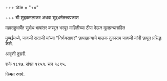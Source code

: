 +++
title = "+०"

+++
श्री शुद्रकमलाकर 
अथवा 
शूद्रधर्मतत्त्वप्रकाश 

महाराष्ट्रभाषेँत सुबोध भाषांतर करवून भरपूर माहितीच्या टीपा देऊन मूलग्रन्थासहित 

मुम्बईमध्ये, जावजी दादाजी यांच्या "निर्णयसागर" छापखान्याचे मालक 
तुकाराम जावजी यांनी छापून प्रसिद्ध केले. 

आवृत्ती दुसरी.

शके १८१७. संवत १९५१. सन १८९५.

किंमत  रुपये.
